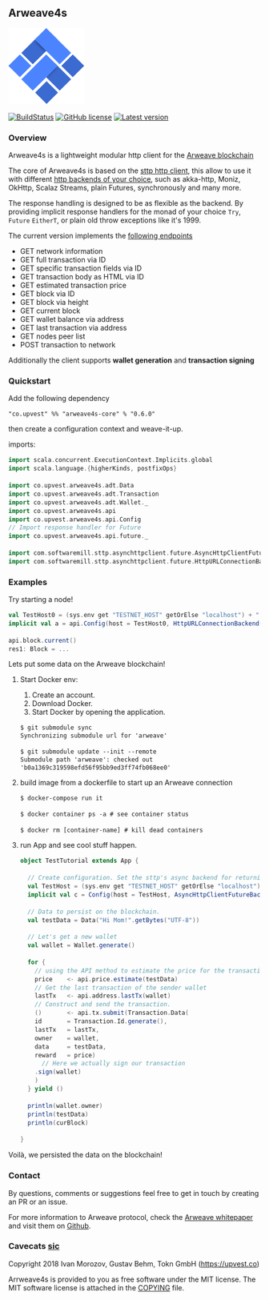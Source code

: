
## Arweave4s
![arweave4s logo](logo.png)

[![BuildStatus](https://circleci.com/gh/toknapp/arweave4s.svg?style=svg)](https://circleci.com/gh/toknapp/arweave4s)
[![GitHub license](https://img.shields.io/badge/license-MIT-blue.svg)](https://raw.githubusercontent.com/toknapp/arweave4s/develop/COPYING)
[![Latest version](https://maven-badges.herokuapp.com/maven-central/co.upvest/arweave4s-core_2.12/badge.png?style=plastic)](https://search.maven.org/#search%7Cgav%7C1%7Cg%3A%22co.upvest%22%20AND%20a%3A%22arweave4s-core_2.12%22)



### Overview

Arweave4s is a lightweight modular http client for the [Arweave blockchain](https://github.com/ArweaveTeam/arweave/)

The core of Arweave4s is based on the [sttp http client](https://github.com/softwaremill/sttp), this allow to use it with
different [http backends of your choice](http://sttp.readthedocs.io/en/latest/), such as akka-http, Moniz, OkHttp, Scalaz Streams, plain Futures, synchronously and many more.

The response handling is designed to be as flexible as the backend. By providing implicit response handlers for the monad of your choice `Try`, `Future`
`EitherT`, or plain old throw exceptions like it's 1999.  

The current version implements the [following endpoints](https://raw.githubusercontent.com/ArweaveTeam/arweave/master/http_iface_docs.md)

* GET network information
* GET full transaction via ID
* GET specific transaction fields via ID
* GET transaction body as HTML via ID
* GET estimated transaction price
* GET block via ID
* GET block via height
* GET current block
* GET wallet balance via address
* GET last transaction via address
* GET nodes peer list
* POST transaction to network

Additionally the client supports **wallet generation** and **transaction signing**

### Quickstart

Add the following dependency

```
"co.upvest" %% "arweave4s-core" % "0.6.0"
```
then create a configuration context and weave-it-up.

imports:

```scala
import scala.concurrent.ExecutionContext.Implicits.global
import scala.language.{higherKinds, postfixOps}

import co.upvest.arweave4s.adt.Data
import co.upvest.arweave4s.adt.Transaction
import co.upvest.arweave4s.adt.Wallet._
import co.upvest.arweave4s.api
import co.upvest.arweave4s.api.Config
// Import response handler for Future
import co.upvest.arweave4s.api.future._

import com.softwaremill.sttp.asynchttpclient.future.AsyncHttpClientFutureBackend
import com.softwaremill.sttp.asynchttpclient.future.HttpURLConnectionBackend
```

### Examples

Try starting a node!

```scala
val TestHost0 = (sys.env get "TESTNET_HOST" getOrElse "localhost") + ":1984"
implicit val a = api.Config(host = TestHost0, HttpURLConnectionBackend())

api.block.current()
res1: Block = ...
```

Lets put some data on the Arweave blockchain!

1.  Start Docker env:

    1. Create an account.
    2. Download Docker.
    3. Start Docker by opening the application.

    ```console
    $ git submodule sync
    Synchronizing submodule url for 'arweave'

    $ git submodule update --init --remote
    Submodule path 'arweave': checked out 'b0a1369c319598efd56f95bb9ed3ff74fb068ee0'
    ```

2. build image from a dockerfile to start up an Arweave connection

    ```console
    $ docker-compose run it

    $ docker container ps -a # see container status

    $ docker rm [container-name] # kill dead containers
    ```

3. run App and see cool stuff happen.

    ```scala
    object TestTutorial extends App {

      // Create configuration. Set the sttp's async backend for returning Futures
      val TestHost = (sys.env get "TESTNET_HOST" getOrElse "localhost") + ":1984"
      implicit val c = Config(host = TestHost, AsyncHttpClientFutureBackend())

      // Data to persist on the blockchain.
      val testData = Data("Hi Mom!".getBytes("UTF-8"))

      // Let's get a new wallet
      val wallet = Wallet.generate()

      for {
        // using the API method to estimate the price for the transaction in `Winstons`
        price    <- api.price.estimate(testData)
        // Get the last transaction of the sender wallet
        lastTx   <- api.address.lastTx(wallet)
        // Construct and send the transaction.
        ()       <- api.tx.submit(Transaction.Data(
        id       = Transaction.Id.generate(),
        lastTx   = lastTx,
        owner    = wallet,
        data     = testData,
        reward   = price)
          // Here we actually sign our transaction
        .sign(wallet)
        )
      } yield ()

      println(wallet.owner)
      println(testData)
      println(curBlock)

    }
    ```
    
Voilà, we persisted the data on the blockchain!


### Contact

By questions, comments or suggestions feel free to get in touch by creating an PR or an issue.

For more information to Arweave protocol, check the [Arweave whitepaper](https://www.arweave.org/files/arweave-whitepaper.pdf)
and visit them on [Github](https://github.com/ArweaveTeam/arweave).


### Cavecats [sic](https://www.youtube.com/watch?v=a0SuhNn8S60)

Copyright 2018 Ivan Morozov, Gustav Behm, Tokn GmbH (https://upvest.co)

Arrweave4s is provided to you as free software under the MIT license.
The MIT software license is attached in the [COPYING](COPYING) file.
